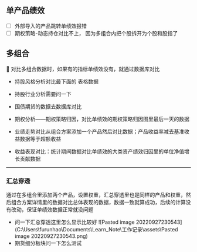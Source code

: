## 单产品绩效

- [ ] 外部导入的产品跳转单绩效报错
- [ ] 期权策略-动态持仓对比不上， 因为多组合内把个股拆开为个股和股指了

## 多组合

<aside> 🌟 对比多组合数据时，如果有的指标单绩效没有，就通过数据库对比

- 持股风格分析对比最下面的 表格数据

- 持股行业分析需要问一下

- 国债期货的数据去数据库对比

- 期权分析——期权策略归因，对比单绩效的期权策略归因图里最后一天的数据

- 业绩走势对比从组合方案添加一个产品然后对比数据；产品收益率减去基准收益数据等于超额收益

- 收益表现对比：统计期间数据对比单绩效的大类资产绩效归因里的单位净值增长贡献数据

---

### 汇总穿透

通过在多组合里添加两个产品，设置权重，汇总穿透里也是同样的产品和权重，然后组合方案详情里的数据对比总体表现的数据，数据一致就算成功，后续的计算没有改动，保证单绩效数据正常就没问题

-   问一下汇总穿透这里怎么显示比较好
![Pasted image 20220927230543](C:\Users\furunhao\Documents\Learn_Note\工作记录\assets\Pasted image 20220927230543.png)
- 期货细分板块问一下怎么测试
